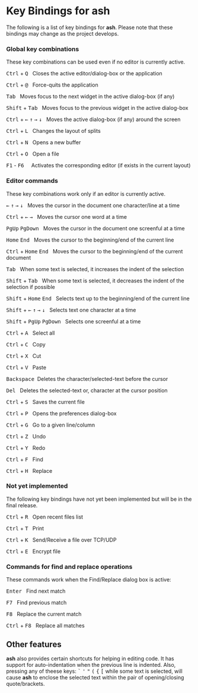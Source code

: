 # Key Bindings for ash

The following is a list of key bindings for **ash**. Please note that these bindings may change as the project develops.

### Global key combinations

These key combinations can be used even if no editor is currently active.

<kbd>Ctrl</kbd> + <kbd>Q</kbd> &nbsp;&nbsp;Closes the active editor/dialog-box or the application

<kbd>Ctrl</kbd> + <kbd>@</kbd> &nbsp;&nbsp;Force-quits the application

<kbd>Tab</kbd> &nbsp;&nbsp;Moves focus to the next widget in the active dialog-box (if any)

<kbd>Shift</kbd> + <kbd>Tab</kbd> &nbsp;&nbsp;Moves focus to the previous widget in the active dialog-box

<kbd>Ctrl</kbd> + <kbd>&#8592;</kbd> <kbd>&#8593;</kbd> <kbd>&#8594;</kbd> <kbd>&#8595;</kbd> &nbsp;&nbsp;Moves the active dialog-box (if any) around the screen

<kbd>Ctrl</kbd> + <kbd>L</kbd> &nbsp;&nbsp;Changes the layout of splits

<kbd>Ctrl</kbd> + <kbd>N</kbd> &nbsp;&nbsp;Opens a new buffer

<kbd>Ctrl</kbd> + <kbd>O</kbd> &nbsp;&nbsp;Open a file

<kbd>F1</kbd> - <kbd>F6</kbd> &nbsp;&nbsp;&nbsp;&nbsp;Activates the corresponding editor (if exists in the current layout)

### Editor commands

These key combinations work only if an editor is currently active.

<kbd>&#8592;</kbd> <kbd>&#8593;</kbd> <kbd>&#8594;</kbd> <kbd>&#8595;</kbd> &nbsp;&nbsp;Moves the cursor in the document one character/line at a time

<kbd>Ctrl</kbd> + <kbd>&#8592;</kbd> <kbd>&#8594;</kbd> &nbsp;&nbsp;Moves the cursor one word at a time

<kbd>PgUp</kbd> <kbd>PgDown</kbd> &nbsp;&nbsp;Moves the cursor in the document one screenful at a time

<kbd>Home</kbd> <kbd>End</kbd> &nbsp;&nbsp;Moves the cursor to the beginning/end of the current line

<kbd>Ctrl</kbd> + <kbd>Home</kbd> <kbd>End</kbd> &nbsp;&nbsp;Moves the cursor to the beginning/end of the current document

<kbd>Tab</kbd> &nbsp;&nbsp;When some text is selected, it increases the indent of the selection

<kbd>Shift</kbd> + <kbd>Tab</kbd> &nbsp;&nbsp;When some text is selected, it decreases the indent of the selection if possible

<kbd>Shift</kbd> + <kbd>Home</kbd> <kbd>End</kbd> &nbsp;&nbsp;Selects text up to the beginning/end of the current line

<kbd>Shift</kbd> + <kbd>&#8592;</kbd> <kbd>&#8593;</kbd> <kbd>&#8594;</kbd> <kbd>&#8595;</kbd> &nbsp;&nbsp;Selects text one character at a time

<kbd>Shift</kbd> + <kbd>PgUp</kbd> <kbd>PgDown</kbd> &nbsp;&nbsp;Selects one screenful at a time

<kbd>Ctrl</kbd> + <kbd>A</kbd> &nbsp;&nbsp;Select all

<kbd>Ctrl</kbd> + <kbd>C</kbd> &nbsp;&nbsp;Copy

<kbd>Ctrl</kbd> + <kbd>X</kbd> &nbsp;&nbsp;Cut

<kbd>Ctrl</kbd> + <kbd>V</kbd> &nbsp;&nbsp;Paste

<kbd>Backspace</kbd>&nbsp;&nbsp;Deletes the character/selected-text before the cursor

<kbd>Del</kbd> &nbsp;&nbsp;Deletes the selected-text or, character at the cursor position

<kbd>Ctrl</kbd> + <kbd>S</kbd> &nbsp;&nbsp;Saves the current file

<kbd>Ctrl</kbd> + <kbd>P</kbd> &nbsp;&nbsp;Opens the preferences dialog-box

<kbd>Ctrl</kbd> + <kbd>G</kbd> &nbsp;&nbsp;Go to a given line/column

<kbd>Ctrl</kbd> + <kbd>Z</kbd> &nbsp;&nbsp;Undo

<kbd>Ctrl</kbd> + <kbd>Y</kbd> &nbsp;&nbsp;Redo

<kbd>Ctrl</kbd> + <kbd>F</kbd> &nbsp;&nbsp;Find

<kbd>Ctrl</kbd> + <kbd>H</kbd> &nbsp;&nbsp;Replace

### Not yet implemented

The following key bindings have not yet been implemented but will be in the final release.

<kbd>Ctrl</kbd> + <kbd>R</kbd> &nbsp;&nbsp;Open recent files list

<kbd>Ctrl</kbd> + <kbd>T</kbd> &nbsp;&nbsp;Print

<kbd>Ctrl</kbd> + <kbd>K</kbd> &nbsp;&nbsp;Send/Receive a file over TCP/UDP

<kbd>Ctrl</kbd> + <kbd>E</kbd> &nbsp;&nbsp;Encrypt file

### Commands for find and replace operations

These commands work when the Find/Replace dialog box is active:

<kbd>Enter</kbd> &nbsp;&nbsp;Find next match

<kbd>F7</kbd> &nbsp;&nbsp;Find previous match

<kbd>F8</kbd> &nbsp;&nbsp;Replace the current match

<kbd>Ctrl</kbd> + <kbd>F8</kbd> &nbsp;&nbsp;Replace all matches

## Other features

**ash** also provides certain shortcuts for helping in editing code. It has support for auto-indentation when the previous line is indented. Also, pressing any of theese keys: <kbd>\`</kbd> <kbd>\'</kbd> <kbd>\"</kbd> <kbd>\(</kbd> <kbd>\{</kbd> <kbd>\[</kbd> while some text is selected, will cause **ash** to enclose the selected text within the pair of opening/closing quote/brackets.